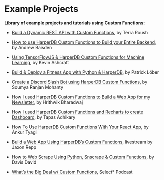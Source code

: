 # Example Projects

**Library of example projects and tutorials using Custom Functions:**

* [Build a Dynamic REST API with Custom Functions](https://harperdb.io/blog/build-a-dynamic-rest-api-with-custom-functions/), by Terra Roush

* [How to use HarperDB Custom Functions to Build your Entire Backend](https://dev.to/andrewbaisden/how-to-use-harperdb-custom-functions-to-build-your-entire-backend-a2m), by Andrew Baisden

* [Using TensorFlowJS & HarperDB Custom Functions for Machine Learning](https://harperdb.io/blog/using-tensorflowjs-harperdb-for-machine-learning/), by Kevin Ashcraft

* [Build & Deploy a Fitness App with Python & HarperDB](https://www.youtube.com/watch?v=KMkmA4i2FQc), by Patrick Löber

* [Create a Discord Slash Bot using HarperDB Custom Functions](https://geekysrm.hashnode.dev/discord-slash-bot-with-harperdb-custom-functions), by Soumya Ranjan Mohanty

* [How I used HarperDB Custom Functions to Build a Web App for my Newsletter](https://blog.hrithwik.me/how-i-used-harperdb-custom-functions-to-build-a-web-app-for-my-newsletter), by Hrithwik Bharadwaj

* [How I used HarperDB Custom Functions and Recharts to create Dashboard](https://blog.greenroots.info/how-to-create-dashboard-with-harperdb-custom-functions-and-recharts), by Tapas Adhikary

* [How To Use HarperDB Custom Functions With Your React App](https://dev.to/tyaga001/how-to-use-harperdb-custom-functions-with-your-react-app-2c43), by Ankur Tyagi

* [Build a Web App Using HarperDB’s Custom Functions](https://www.youtube.com/watch?v=rz6prItVJZU), livestream by Jaxon Repp

* [How to Web Scrape Using Python, Snscrape & Custom Functions](https://hackernoon.com/how-to-web-scrape-using-python-snscrape-and-harperdb), by Davis David

* [What’s the Big Deal w/ Custom Functions](https://rss.com/podcasts/harperdb-select-star/278933/), Select* Podcast